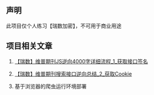 ## 声明

此项目仅个人练习【瑞数加密】，不可用于商业用途

## 项目相关文章

1. [【瑞数】维普期刊JS逆向4000字详细流程_1_获取接口签名
](https://blog.csdn.net/qq_35491275/article/details/117307069)
   
2. [【瑞数】维普期刊搜索接口逆向总结_2_获取Cookie](https://blog.csdn.net/qq_35491275/article/details/117307069)

3. 基于浏览器的爬虫运行环境部署
